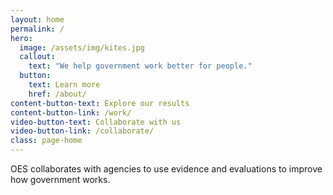 ```yaml
---
layout: home
permalink: /
hero:
  image: /assets/img/kites.jpg
  callout:
    text: "We help government work better for people."
  button:
    text: Learn more
    href: /about/
content-button-text: Explore our results
content-button-link: /work/
video-button-text: Collaborate with us
video-button-link: /collaborate/
class: page-home
---
```

OES collaborates with agencies to use evidence and evaluations to improve how government works.
